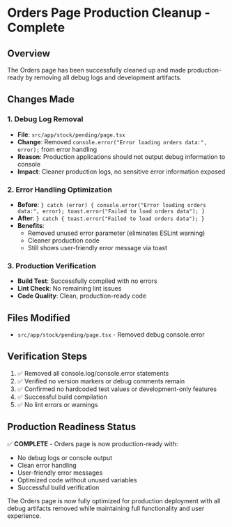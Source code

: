 # Orders Page Production Cleanup - Complete

## Overview
The Orders page has been successfully cleaned up and made production-ready by removing all debug logs and development artifacts.

## Changes Made

### 1. Debug Log Removal
- **File**: `src/app/stock/pending/page.tsx`
- **Change**: Removed `console.error("Error loading orders data:", error);` from error handling
- **Reason**: Production applications should not output debug information to console
- **Impact**: Cleaner production logs, no sensitive error information exposed

### 2. Error Handling Optimization
- **Before**: `} catch (error) { console.error("Error loading orders data:", error); toast.error("Failed to load orders data"); }`
- **After**: `} catch { toast.error("Failed to load orders data"); }`
- **Benefits**: 
  - Removed unused error parameter (eliminates ESLint warning)
  - Cleaner production code
  - Still shows user-friendly error message via toast

### 3. Production Verification
- **Build Test**: Successfully compiled with no errors
- **Lint Check**: No remaining lint issues
- **Code Quality**: Clean, production-ready code

## Files Modified
- `src/app/stock/pending/page.tsx` - Removed debug console.error

## Verification Steps
1. ✅ Removed all console.log/console.error statements
2. ✅ Verified no version markers or debug comments remain
3. ✅ Confirmed no hardcoded test values or development-only features
4. ✅ Successful build compilation
5. ✅ No lint errors or warnings

## Production Readiness Status
✅ **COMPLETE** - Orders page is now production-ready with:
- No debug logs or console output
- Clean error handling
- User-friendly error messages
- Optimized code without unused variables
- Successful build verification

The Orders page is now fully optimized for production deployment with all debug artifacts removed while maintaining full functionality and user experience.
